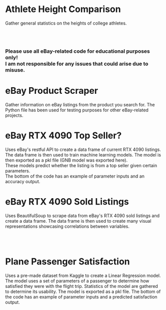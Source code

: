 # Athlete Height Comparison
Gather general statistics on the heights of college athletes.

<br><br>

### Please use all eBay-related code for educational purposes only! <br> I am not responsible for any issues that could arise due to misuse.

# eBay Product Scraper

Gather information on eBay listings from the product you search for.
The Python file has been used for testing purposes for other eBay-related projects.

# eBay RTX 4090 Top Seller?

Uses eBay's restful API to create a data frame of current RTX 4090 listings. <br>
The data frame is then used to train machine learning models. The model is then exported as a pkl file (GNB model was exported here). <br>
These models predict whether the listing is from a top seller given certain parameters. <br>
The bottom of the code has an example of parameter inputs and an accuracy output.

# eBay RTX 4090 Sold Listings

Uses BeautifulSoup to scrape data from eBay's RTX 4090 sold listings and create a data frame.
The data frame is then used to create many visual representations showcasing correlations between variables.

<br><br>

# Plane Passenger Satisfaction

Uses a pre-made dataset from Kaggle to create a Linear Regression model.
The model uses a set of parameters of a passenger to determine how satisfied they were with the flight trip.
Statistics of the model are gathered to determine its usability.
The model is exported as a pkl file.
The bottom of the code has an example of parameter inputs and a predicted satisfaction output.

